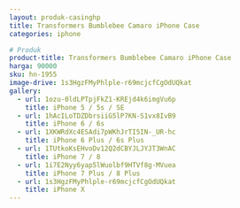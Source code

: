 ```yaml
---
layout: produk-casinghp
title: Transformers Bumblebee Camaro iPhone Case
categories: iphone

# Produk
product-title: Transformers Bumblebee Camaro iPhone Case
harga: 90000
sku: hn-1955
image-drive: 1s3HgzFMyPhlple-r69mcjcfCgOdUQkat
gallery:
  - url: 1ozu-0ldLPTpjFkZ1-KREjd4k6imgVu6p
    title: iPhone 5 / 5s / SE
  - url: 1hAcILoTDZDbrsiiG5lP7KN-S1vx8IvB9
    title: iPhone 6 / 6s
  - url: 1XKWRdXc4ESAdi7pWKhJrTI5IN-_UR-hc
    title: iPhone 6 Plus / 6s Plus
  - url: 1TUtkoKsEHvoDv12Q2dCBYJLJYJT3WnAC
    title: iPhone 7 / 8
  - url: 1i7E2Nyy6yap5lWuolbf9HTVf8g-MVuea
    title: iPhone 7 Plus / 8 Plus
  - url: 1s3HgzFMyPhlple-r69mcjcfCgOdUQkat
    title: iPhone X
---
```


